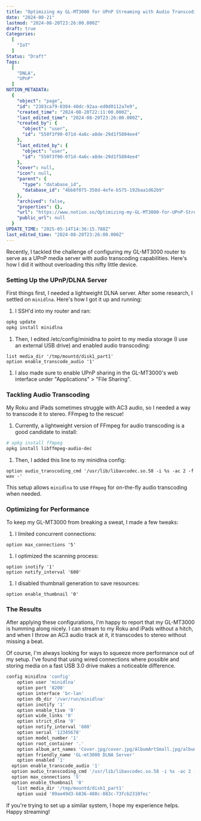 ```yaml
---
title: "Optimizing my GL-MT3000 for UPnP Streaming with Audio Transcoding"
date: "2024-08-21"
lastmod: "2024-08-20T23:26:00.000Z"
draft: true
Categories:
  [
    "IoT"
  ]
Status: "Draft"
Tags:
  [
    "DNLA",
    "UPnP"
  ]
NOTION_METADATA:
  {
    "object": "page",
    "id": "2383ca79-0304-40dc-92aa-ed0d0112a7e9",
    "created_time": "2024-08-20T22:11:00.000Z",
    "last_edited_time": "2024-08-20T23:26:00.000Z",
    "created_by": {
      "object": "user",
      "id": "550f3f90-071d-4a6c-a8de-29d1f5804ee4"
    },
    "last_edited_by": {
      "object": "user",
      "id": "550f3f90-071d-4a6c-a8de-29d1f5804ee4"
    },
    "cover": null,
    "icon": null,
    "parent": {
      "type": "database_id",
      "database_id": "4bb8f075-358d-4efe-b575-192baa1d62b9"
    },
    "archived": false,
    "properties": {},
    "url": "https://www.notion.so/Optimizing-my-GL-MT3000-for-UPnP-Streaming-with-Audio-Transcoding-2383ca79030440dc92aaed0d0112a7e9",
    "public_url": null
  }
UPDATE_TIME: "2025-05-14T14:36:15.788Z"
last_edited_time: "2024-08-20T23:26:00.000Z"
---
```


Recently, I tackled the challenge of configuring my GL-MT3000 router to serve as a UPnP media server with audio transcoding capabilities. Here's how I did it without overloading this nifty little device.

### Setting Up the UPnP/DLNA Server

First things first, I needed a lightweight DLNA server. After some research, I settled on `minidlna`. Here's how I got it up and running:

1. I SSH'd into my router and ran:
  ```bash
  opkg update
  opkg install minidlna
  ```
  
  1. Then, I edited /etc/config/minidlna to point to my media storage (I use an external USB drive) and enabled audio transcoding:
  ```plain text
  list media_dir '/tmp/mountd/disk1_part1'
  option enable_transcode_audio '1'
  ```
  
  1. I also made sure to enable UPnP sharing in the GL-MT3000's web interface under "Applications" > "File Sharing".
### Tackling Audio Transcoding

My Roku and iPads sometimes struggle with AC3 audio, so I needed a way to transcode it to stereo. FFmpeg to the rescue!

1. Currently, a lightweight version of FFmpeg for audio transcoding is a good candidate to install:
  ```bash
  # opkg install ffmpeg
  opkg install libffmpeg-audio-dec
  ```
  
  1. Then, I added this line to my minidlna config:
  ```plain text
  option audio_transcoding_cmd '/usr/lib/libavcodec.so.58 -i %s -ac 2 -f wav -'
  ```
  
  This setup allows `minidlna` to use `FFmpeg` for on-the-fly audio transcoding when needed.

### Optimizing for Performance

To keep my GL-MT3000 from breaking a sweat, I made a few tweaks:

1. I limited concurrent connections:
  ```plain text
  option max_connections '5'
  
  ```
  
  1. I optimized the scanning process:
  ```plain text
  option inotify '1'
  option notify_interval '600'
  ```
  
  1. I disabled thumbnail generation to save resources:
  ```plain text
  option enable_thumbnail '0'
  ```
  
  ### The Results

After applying these configurations, I'm happy to report that my GL-MT3000 is humming along nicely. I can stream to my Roku and iPads without a hitch, and when I throw an AC3 audio track at it, it transcodes to stereo without missing a beat.

Of course, I'm always looking for ways to squeeze more performance out of my setup. I've found that using wired connections where possible and storing media on a fast USB 3.0 drive makes a noticeable difference.

```bash
config minidlna 'config'
	option user 'minidlna'
	option port '8200'
	option interface 'br-lan'
	option db_dir '/var/run/minidlna'
	option inotify '1'
	option enable_tivo '0'
	option wide_links '0'
	option strict_dlna '0'
	option notify_interval '600'
	option serial '12345678'
	option model_number '1'
	option root_container '.'
	option album_art_names 'Cover.jpg/cover.jpg/AlbumArtSmall.jpg/albumartsmall.jpg/AlbumArt.jpg/albumart.jpg/Album.jpg/album.jpg/Folder.jpg/folder.jpg/Thumb.jpg/thumb.jpg'
	option friendly_name 'GL-mt3000 DLNA Server'
	option enabled '1'
  option enable_transcode_audio '1'
  option audio_transcoding_cmd '/usr/lib/libavcodec.so.58 -i %s -ac 2 -f wav -'
  option max_connections '5'
  option enable_thumbnail '0'
	list media_dir '/tmp/mountd/disk1_part1'
	option uuid '09ae49d3-b836-480c-883c-73fcb2310fec'
```

If you're  trying to set up a similar system, I hope my experience helps. Happy streaming!

